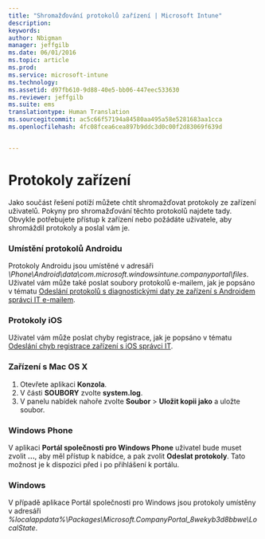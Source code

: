 ```yaml
---
title: "Shromažďování protokolů zařízení | Microsoft Intune"
description: 
keywords: 
author: Nbigman
manager: jeffgilb
ms.date: 06/01/2016
ms.topic: article
ms.prod: 
ms.service: microsoft-intune
ms.technology: 
ms.assetid: d97fb610-9d88-40e5-bb06-447eec533630
ms.reviewer: jeffgilb
ms.suite: ems
translationtype: Human Translation
ms.sourcegitcommit: ac5c66f57194a84580aa495a58e5281683aa1cca
ms.openlocfilehash: 4fc08fcea6cea897b9ddc3d0c00f2d83069f639d


---
```


# Protokoly zařízení

Jako součást řešení potíží můžete chtít shromažďovat protokoly ze zařízení uživatelů. Pokyny pro shromažďování těchto protokolů najdete tady. Obvykle potřebujete přístup k zařízení nebo požádáte uživatele, aby shromáždil protokoly a poslal vám je. 

### Umístění protokolů Androidu
Protokoly Androidu jsou umístěné v adresáři *<Android Device>\Phone\Android\data\com.microsoft.windowsintune.companyportal\files*. Uživatel vám může také poslat soubory protokolů e-mailem, jak je popsáno v tématu [Odeslání protokolů s diagnostickými daty ze zařízení s Androidem správci IT e-mailem](/intune/enduser/send-diagnostic-data-logs-to-your-it-administrator-using-email-android).

### Protokoly iOS

Uživatel vám může poslat chyby registrace, jak je popsáno v tématu [Odeslání chyb registrace zařízení s iOS správci IT](/intune/enduser/send-errors-to-your-it-admin-ios).

### Zařízení s Mac OS X

1. Otevřete aplikaci **Konzola**.
2. V části **SOUBORY** zvolte **system.log**.
3. V panelu nabídek nahoře zvolte **Soubor** > **Uložit kopii jako** a uložte soubor.

### Windows Phone

V aplikaci **Portál společnosti pro Windows Phone** uživatel bude muset zvolit **...**, aby měl přístup k nabídce, a pak zvolit **Odeslat protokoly**. Tato možnost je k dispozici před i po přihlášení k portálu.

### Windows

V případě aplikace Portál společnosti pro Windows jsou protokoly umístěny v adresáři *%localappdata%\Packages\Microsoft.CompanyPortal_8wekyb3d8bbwe\LocalState*.



<!--HONumber=Jun16_HO4-->


